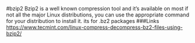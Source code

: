 #bzip2
Bzip2 is a well known compression tool and it’s available on most if not all the major Linux distributions, you can use the appropriate command for your distribution to install it.
its for .bz2 packages
###Links
https://www.tecmint.com/linux-compress-decompress-bz2-files-using-bzip2/
